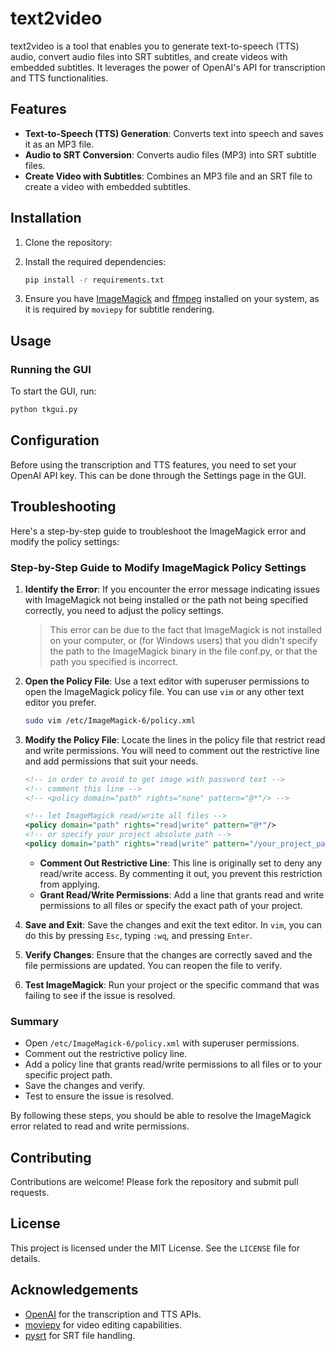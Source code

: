 # text2video

text2video is a tool that enables you to generate text-to-speech (TTS) audio, convert audio files into SRT subtitles, and create videos with embedded subtitles. It leverages the power of OpenAI's API for transcription and TTS functionalities.

## Features

- **Text-to-Speech (TTS) Generation**: Converts text into speech and saves it as an MP3 file.
- **Audio to SRT Conversion**: Converts audio files (MP3) into SRT subtitle files.
- **Create Video with Subtitles**: Combines an MP3 file and an SRT file to create a video with embedded subtitles.

## Installation

1. Clone the repository:

2. Install the required dependencies:

    ```bash
    pip install -r requirements.txt
    ```

3. Ensure you have [ImageMagick](https://imagemagick.org/) and [ffmpeg](https://ffmpeg.org/) installed on your system, as it is required by `moviepy` for subtitle rendering.

## Usage

### Running the GUI

To start the GUI, run:

```bash
python tkgui.py
```



## Configuration

Before using the transcription and TTS features, you need to set your OpenAI API key. This can be done through the Settings page in the GUI.

## Troubleshooting

Here's a step-by-step guide to troubleshoot the ImageMagick error and modify the policy settings:

### Step-by-Step Guide to Modify ImageMagick Policy Settings

1. **Identify the Error**:
   If you encounter the error message indicating issues with ImageMagick not being installed or the path not being specified correctly, you need to adjust the policy settings.
   > This error can be due to the fact that ImageMagick is not installed on your computer, or (for Windows users) that you didn't specify the path to the ImageMagick binary in the file conf.py, or that the path you specified is incorrect.

2. **Open the Policy File**:
   Use a text editor with superuser permissions to open the ImageMagick policy file. You can use `vim` or any other text editor you prefer.

   ```bash
   sudo vim /etc/ImageMagick-6/policy.xml
   ```

3. **Modify the Policy File**:
   Locate the lines in the policy file that restrict read and write permissions. You will need to comment out the restrictive line and add permissions that suit your needs.

   ```xml
   <!-- in order to avoid to get image with password text -->
   <!-- comment this line -->
   <!-- <policy domain="path" rights="none" pattern="@*"/> -->

   <!-- let ImageMagick read/write all files -->
   <policy domain="path" rights="read|write" pattern="@*"/>
   <!-- or specify your project absolute path -->
   <policy domain="path" rights="read|write" pattern="/your_project_path*"/>
   ```

   - **Comment Out Restrictive Line**: This line is originally set to deny any read/write access. By commenting it out, you prevent this restriction from applying.
   - **Grant Read/Write Permissions**: Add a line that grants read and write permissions to all files or specify the exact path of your project.

4. **Save and Exit**:
   Save the changes and exit the text editor. In `vim`, you can do this by pressing `Esc`, typing `:wq`, and pressing `Enter`.

5. **Verify Changes**:
   Ensure that the changes are correctly saved and the file permissions are updated. You can reopen the file to verify.

6. **Test ImageMagick**:
   Run your project or the specific command that was failing to see if the issue is resolved.

### Summary
- Open `/etc/ImageMagick-6/policy.xml` with superuser permissions.
- Comment out the restrictive policy line.
- Add a policy line that grants read/write permissions to all files or to your specific project path.
- Save the changes and verify.
- Test to ensure the issue is resolved.

By following these steps, you should be able to resolve the ImageMagick error related to read and write permissions.

## Contributing

Contributions are welcome! Please fork the repository and submit pull requests.

## License

This project is licensed under the MIT License. See the `LICENSE` file for details.

## Acknowledgements

- [OpenAI](https://openai.com/) for the transcription and TTS APIs.
- [moviepy](https://zulko.github.io/moviepy/) for video editing capabilities.
- [pysrt](https://github.com/byroot/pysrt) for SRT file handling.

